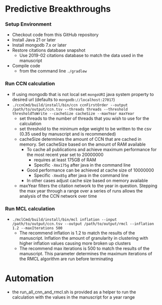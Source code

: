 # Predictive Breakthroughs

### Setup Environment

* Checkout code from this GitHub repository
* Install Java 21 or later
* Install mongodb 7.x or later
* Restore citations database snapshot
    * Use 2019-02 citations database to match the data used in the manuscript
* Compile code
    * from the command line `./gradlew`

### Run CCN calculation

* If using mongodb that is not local set `mongoURI` java system property to desired url (defaults to `mongodb://localhost:27017`)
* `./ccnCmd/build/install/bin/ccn ccnFirstOrder --output /path/to/output/ccn.tsv --threads threads --threshold thresholdToWrite --cacheSize cacheSize --maxYear maxYear`
    * set threads to the number of threads that you wish to use for the calculation
    * set threshold to the minimum edge weight to be written to the csv (0.35 used by manuscript and is recommended)
    * cacheSize determines the amount of CCN that are cached in memory. Set cacheSize based on the amount of RAM available
        * To cache all publications and achieve maximum performance for the most recent year set to 20000000
            * requires at least 175GB of RAM
            * Specific `-Xmx175g` after java in the command line
        * Good performance can be achieved at cache size of 10000000
            * Specific `-Xmx85g` after java in the command line
        * In other cases adjust cache size based on memory available
    * maxYear filters the citation network to the year in question. Stepping the max year through a range over a series of runs allows the analysis of the CCN
      network over time

### Run MCL calculation

* `./mclCmd/build/install/bin/mcl inflation --input /path/to/output/ccn.tsv --output /path/to/output/rmcl --inflation 1.2 --maxIterations 500`
    * The recommend inflation is 1.2 to match the results of the manuscript. Inflation the amount of granularity in clustering with higher inflation values
      causing more broken up clusters
    * The recommend max iterations is 500 to match the results of the manuscript. This parameter determines the maximum iterations of the RMCL algorithm are run
      before terminating

# Automation

* the run_all_cnn_and_rmcl.sh is provided as a helper to run the calculation with the values in the manuscript for a year range